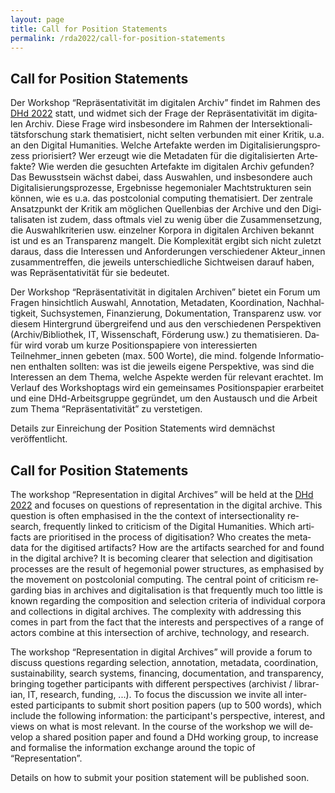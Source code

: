 ```yaml
---
layout: page
title: Call for Position Statements
permalink: /rda2022/call-for-position-statements
---
```


<div class="language-container">
<section lang="de" markdown="1">

# Call for Position Statements

Der Workshop “Repräsentativität im digitalen Archiv” findet im Rahmen des [DHd 2022](https://www.dhd2022.de/) statt, und widmet sich der Frage der Repräsentativität im digitalen Archiv. Diese Frage wird insbesondere im Rahmen der Intersektionalitätsforschung stark thematisiert, nicht selten verbunden mit einer Kritik, u.a. an den Digital Humanities. Welche Artefakte werden im Digitalisierungsprozess priorisiert? Wer erzeugt wie die Metadaten für die digitalisierten Artefakte? Wie werden die gesuchten Artefakte im digitalen Archiv gefunden? Das Bewusstsein wächst dabei, dass Auswahlen, und insbesondere auch Digitalisierungsprozesse, Ergebnisse hegemonialer Machtstrukturen sein können, wie es u.a. das postcolonial computing thematisiert. Der zentrale Ansatzpunkt der Kritik am möglichen Quellenbias der Archive und den Digitalisaten ist zudem, dass oftmals viel zu wenig über die Zusammensetzung, die Auswahlkriterien usw. einzelner Korpora in digitalen Archiven bekannt ist und es an Transparenz mangelt. Die Komplexität ergibt sich nicht zuletzt daraus, dass die Interessen und Anforderungen verschiedener Akteur_innen zusammentreffen, die jeweils unterschiedliche Sichtweisen darauf haben, was Repräsentativität für sie bedeutet.

Der Workshop “Repräsentativität in digitalen Archiven” bietet ein Forum um Fragen hinsichtlich Auswahl, Annotation, Metadaten, Koordination, Nachhaltigkeit, Suchsystemen, Finanzierung, Dokumentation, Transparenz usw. vor diesem Hintergrund übergreifend und aus den verschiedenen Perspektiven (Archiv/Bibliothek, IT, Wissenschaft, Förderung usw.) zu thematisieren. Dafür wird vorab um kurze Positionspapiere von interessierten Teilnehmer_innen gebeten (max. 500 Worte), die mind. folgende Informationen enthalten sollten: was ist die jeweils eigene Perspektive, was sind die Interessen an dem Thema, welche Aspekte werden für relevant erachtet. Im Verlauf des Workshoptags wird ein gemeinsames Positionspapier erarbeitet und eine DHd-Arbeitsgruppe gegründet, um den Austausch und die Arbeit zum Thema “Repräsentativität” zu verstetigen.

Details zur Einreichung der Position Statements wird demnächst veröffentlicht.

</section>
<section lang="en" markdown="1">

# Call for Position Statements

The workshop “Representation in digital Archives” will be held at the [DHd 2022](https://www.dhd2022.de/) and focuses on questions of representation in the digital archive. This question is often emphasised in the the context of intersectionality research, frequently linked to criticism of the Digital Humanities. Which artifacts are prioritised in the process of digitisation? Who creates the metadata for the digitised artifacts? How are the artifacts searched for and found in the digital archive? It is becoming clearer that selection and digitisation processes are the result of hegemonial power structures, as emphasised by the movement on postcolonial computing. The central point of criticism regarding bias in archives and digitalisation is that frequently much too little is known regarding the composition and selection criteria of individual corpora and collections in digital archives. The complexity with addressing this comes in part from the fact that the interests and perspectives of a range of actors combine at this intersection of archive, technology, and research.

The workshop “Representation in digital Archives” will provide a forum to discuss questions regarding selection, annotation, metadata, coordination, sustainability, search systems, financing, documentation, and transparency, bringing together participants with different perspectives (archivist / librarian, IT, research, funding, ...). To focus the discussion we invite all interested participants to submit short position papers (up to 500 words), which include the following information: the participant's perspective, interest, and views on what is most relevant. In the course of the workshop we will develop a shared position paper and found a DHd working group, to increase and formalise the information exchange around the topic of “Representation”.

Details on how to submit your position statement will be published soon.

</section>
</div>
